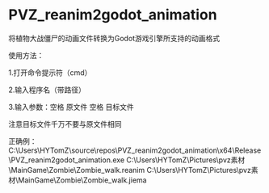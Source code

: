 # PVZ_reanim2godot_animation
将植物大战僵尸的动画文件转换为Godot游戏引擎所支持的动画格式

使用方法：

1.打开命令提示符（cmd）

2.输入程序名（带路径）

3.输入参数：空格 原文件 空格 目标文件

注意目标文件千万不要与原文件相同

正确例：C:\Users\HYTomZ\source\repos\PVZ_reanim2godot_animation\x64\Release\PVZ_reanim2godot_animation.exe C:\Users\HYTomZ\Pictures\pvz素材\MainGame\Zombie\Zombie_walk.reanim C:\Users\HYTomZ\Pictures\pvz素材\MainGame\Zombie\Zombie_walk.jiema
